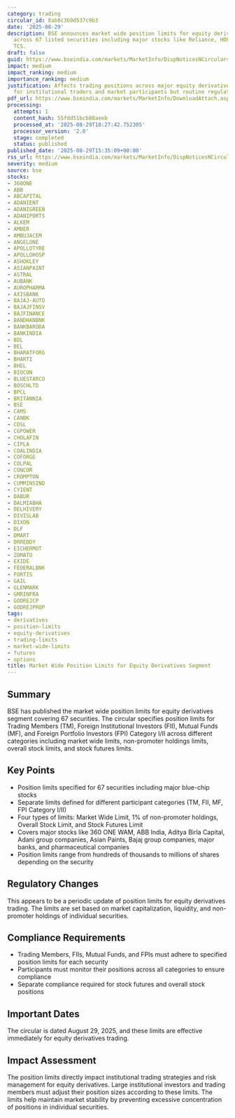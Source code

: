 ```yaml
---
category: trading
circular_id: 8ab8c360d537c9b3
date: '2025-08-29'
description: BSE announces market wide position limits for equity derivatives trading
  across 67 listed securities including major stocks like Reliance, HDFC Bank, and
  TCS.
draft: false
guid: https://www.bseindia.com/markets/MarketInfo/DispNoticesNCirculars.aspx?Noticeid={154501B2-A6EE-4B48-8AAB-43EA81CCDBCE}&noticeno=20250829-56&dt=08/29/2025&icount=56&totcount=61&flag=0
impact: medium
impact_ranking: medium
importance_ranking: medium
justification: Affects trading positions across major equity derivatives, important
  for institutional traders and market participants but routine regulatory update
pdf_url: https://www.bseindia.com/markets/MarketInfo/DownloadAttach.aspx?id=20250829-56&attachedId=4180dc95-89cd-4d85-b8fa-27ee224026ac
processing:
  attempts: 1
  content_hash: 55fdd51bcb80aeeb
  processed_at: '2025-08-29T18:27:42.752305'
  processor_version: '2.0'
  stage: completed
  status: published
published_date: '2025-08-29T15:35:09+00:00'
rss_url: https://www.bseindia.com/markets/MarketInfo/DispNoticesNCirculars.aspx?Noticeid={154501B2-A6EE-4B48-8AAB-43EA81CCDBCE}&noticeno=20250829-56&dt=08/29/2025&icount=56&totcount=61&flag=0
severity: medium
source: bse
stocks:
- 360ONE
- ABB
- ABCAPITAL
- ADANIENT
- ADANIGREEN
- ADANIPORTS
- ALKEM
- AMBER
- AMBUJACEM
- ANGELONE
- APOLLOTYRE
- APOLLOHOSP
- ASHOKLEY
- ASIANPAINT
- ASTRAL
- AUBANK
- AUROPHARMA
- AXISBANK
- BAJAJ-AUTO
- BAJAJFINSV
- BAJFINANCE
- BANDHANBNK
- BANKBARODA
- BANKINDIA
- BDL
- BEL
- BHARATFORG
- BHARTI
- BHEL
- BIOCON
- BLUESTARCO
- BOSCHLTD
- BPCL
- BRITANNIA
- BSE
- CAMS
- CANBK
- CDSL
- CGPOWER
- CHOLAFIN
- CIPLA
- COALINDIA
- COFORGE
- COLPAL
- CONCOR
- CROMPTON
- CUMMINSIND
- CYIENT
- DABUR
- DALMIABHA
- DELHIVERY
- DIVISLAB
- DIXON
- DLF
- DMART
- DRREDDY
- EICHERMOT
- ZOMATO
- EXIDE
- FEDERALBNK
- FORTIS
- GAIL
- GLENMARK
- GMRINFRA
- GODREJCP
- GODREJPROP
tags:
- derivatives
- position-limits
- equity-derivatives
- trading-limits
- market-wide-limits
- futures
- options
title: Market Wide Position Limits for Equity Derivatives Segment
---
```


## Summary

BSE has published the market wide position limits for equity derivatives segment covering 67 securities. The circular specifies position limits for Trading Members (TM), Foreign Institutional Investors (FII), Mutual Funds (MF), and Foreign Portfolio Investors (FPI) Category I/II across different categories including market wide limits, non-promoter holdings limits, overall stock limits, and stock futures limits.

## Key Points

- Position limits specified for 67 securities including major blue-chip stocks
- Separate limits defined for different participant categories (TM, FII, MF, FPI Category I/II)
- Four types of limits: Market Wide Limit, 1% of non-promoter holdings, Overall Stock Limit, and Stock Futures Limit
- Covers major stocks like 360 ONE WAM, ABB India, Aditya Birla Capital, Adani group companies, Asian Paints, Bajaj group companies, major banks, and pharmaceutical companies
- Position limits range from hundreds of thousands to millions of shares depending on the security

## Regulatory Changes

This appears to be a periodic update of position limits for equity derivatives trading. The limits are set based on market capitalization, liquidity, and non-promoter holdings of individual securities.

## Compliance Requirements

- Trading Members, FIIs, Mutual Funds, and FPIs must adhere to specified position limits for each security
- Participants must monitor their positions across all categories to ensure compliance
- Separate compliance required for stock futures and overall stock positions

## Important Dates

The circular is dated August 29, 2025, and these limits are effective immediately for equity derivatives trading.

## Impact Assessment

The position limits directly impact institutional trading strategies and risk management for equity derivatives. Large institutional investors and trading members must adjust their position sizes according to these limits. The limits help maintain market stability by preventing excessive concentration of positions in individual securities.
